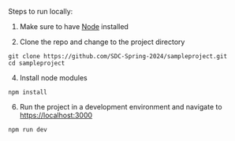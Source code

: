 Steps to run locally:

1. Make sure to have [Node](https://nodejs.org/en/download/package-manager) installed

2. Clone the repo and change to the project directory
```
git clone https://github.com/SDC-Spring-2024/sampleproject.git
cd sampleproject
```

4. Install node modules
```
npm install
```

6. Run the project in a development environment and navigate to [https://localhost:3000](https://localhost:3000)
```
npm run dev
```
